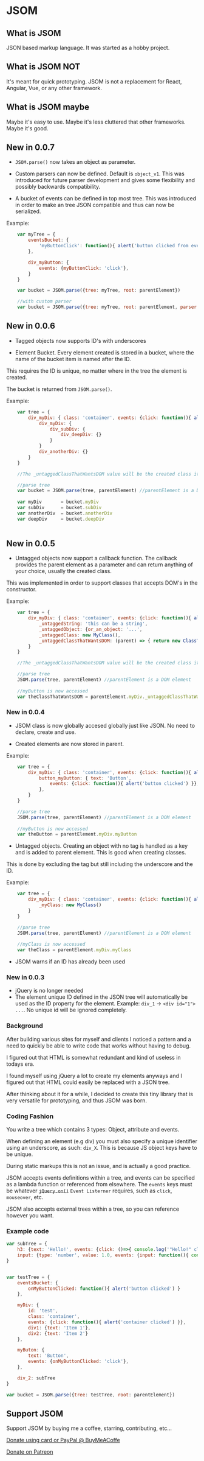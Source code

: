 # JSOM

## What is JSOM
JSON based markup language.
It was started as a hobby project.

## What is JSOM NOT
It's meant for quick prototyping.
JSOM is not a replacement for React, Angular, Vue, or any other framework.

## What is JSOM maybe
Maybe it's easy to use. Maybe it's less cluttered that other frameworks. Maybe it's good.

## New in 0.0.7

- `JSOM.parse()` now takes an object as parameter.

- Custom parsers can now be defined. Default is `object_v1`. This was introduced for future parser development and
gives some flexibility and possibly backwards compatibility.

- A bucket of events can be defined in top most tree. This was introduced in order to make an tree JSON compatible and thus
can now be serialized.

Example: 
```js
    var myTree = {
        eventsBucket: {
            'myButtonClick': function(){ alert('button clicked from events bucket') }
        },

        div_myButton: {
            events: {myButtonClick: 'click'},
        }
    }

    var bucket = JSOM.parse({tree: myTree, root: parentElement})

    //with custom parser
    var bucket = JSOM.parse({tree: myTree, root: parentElement, parser: myParser})
```

## New in 0.0.6

- Tagged objects now supports ID's with underscores

- Element Bucket. Every element created is stored in a bucket, where the name of the bucket item is named after the ID.

This requires the ID is unique, no matter where in the tree the element is created.

The bucket is returned from `JSOM.parse()`.

Example: 
```js
    var tree = {
        div_myDiv: { class: 'container', events: {click: function(){ alert('container clicked') }},
            div_myDiv: {
                div_subDiv: {
                    div_deepDiv: {}
                }
            }
            div_anotherDiv: {}
        }
    }

    //The _untaggedClassThatWantsDOM value will be the created class itself... or anything that you intentionally return.

    //parse tree
    var bucket = JSOM.parse(tree, parentElement) //parentElement is a DOM element
    
    var myDiv       = bucket.myDiv
    var subDiv      = bucket.subDiv
    var anotherDiv  = bucket.anotherDiv
    var deepDiv     = bucket.deepDiv
    
```


## New in 0.0.5

- Untagged objects now support a callback function. The callback provides the parent element as a parameter
and can return anything of your choice, usually the created class.

This was implemented in order to support classes that accepts DOM's in the constructor.

Example: 
```js
    var tree = {
        div_myDiv: { class: 'container', events: {click: function(){ alert('container clicked') }},
            _untaggedString: 'this can be a string',
            _untaggedObject: {or_an_object: '...',
            _untaggedClass: new MyClass(),
            _untaggedClassThatWantsDOM: (parent) => { return new ClassThatWantsDOM({owner: parent}) }
        }
    }

    //The _untaggedClassThatWantsDOM value will be the created class itself... or anything that you intentionally return.

    //parse tree
    JSOM.parse(tree, parentElement) //parentElement is a DOM element
    
    //myButton is now accessed
    var theClassThatWantsDOM = parentElement.myDiv._untaggedClassThatWantsDOM
```

### New in 0.0.4
- JSOM class is now globally accesed globally just like JSON. No need to declare, create and use.

- Created elements are now stored in parent.

Example:
```js
    var tree = {
        div_myDiv: { class: 'container', events: {click: function(){ alert('container clicked') }},
            button_myButton: { text: 'Button',
                events: {click: function(){ alert('button clicked') }},
            },
        }
    }

    //parse tree
    JSOM.parse(tree, parentElement) //parentElement is a DOM element
    
    //myButton is now accessed
    var theButton = parentElement.myDiv.myButton
```

- Untagged objects. Creating an object with no tag is handled as a key and is added to parent element. This is good when creating classes.

This is done by excluding the tag but still including the underscore and the ID.

Example:
```js
    var tree = {
        div_myDiv: { class: 'container', events: {click: function(){ alert('container clicked') }},
            _myClass: new MyClass()
        }
    }

    //parse tree
    JSOM.parse(tree, parentElement) //parentElement is a DOM element
    
    //myClass is now accessed
    var theClass = parentElement.myDiv.myClass
```

- JSOM warns if an ID has already been used

### New in 0.0.3

- jQuery is no longer needed
- The element unique ID defined in the JSON tree will automatically be used as the ID property for the element.
Example: `div_1` -> `<div id="1"> ...`. No unique id will be ignored completely.

### Background

After building various sites for myself and clients I noticed a pattern and a need to quickly be able to write code that works
without having to debug.

I figured out that HTML is somewhat redundant and kind of useless in todays era.

I found myself using jQuery a lot to create my elements anyways and I figured out that HTML could easily be replaced with a JSON tree.

After thinking about it for a while, I decided to create this tiny library that is very versatile for prototyping, and thus JSOM was born.

### Coding Fashion

You write a tree which contains 3 types: Object, attribute and events.

When defining an element (e.g div) you must also specify a unique identifier using an underscore, as such: `div_X`.
This is because JS object keys have to be unique.

During static markups this is not an issue, and is actually a good practice.

JSOM accepts events definitions within a tree, and events can be specified as a lambda function or referenced from elsewhere.
The `events` keys must be whatever ~~`jQuery.on()`~~ `Event Listerner` requires, such as `click`, `mouseover`, etc.

JSOM also accepts external trees within a tree, so you can reference however you want.


### Example code

```js
var subTree = {
    h3: {text: 'Hello!', events: {click: ()=>{ console.log('"Hello!" clicked') }}},
    input: {type: 'number', value: 1.0, events: {input: function(){ console.log(this.val()) }}}
}


var testTree = {
    eventsBucket: {
        onMyButtonClicked: function(){ alert('button clicked') }
    },

    myDiv: {
        id: 'test',
        class: 'container',
        events: {click: function(){ alert('container clicked') }},
        div1: {text: 'Item 1'},
        div2: {text: 'Item 2'} 
    },

    myButon: {
        text: 'Button',
        events: {onMyButtonClicked: 'click'},
    },

    div_2: subTree
}

var bucket = JSOM.parse({tree: testTree, root: parentElement})
```


## Support JSOM

Support JSOM by buying me a coffee, starring, contributing, etc...

[Donate using card or PayPal @ BuyMeACoffe](https://www.buymeacoffee.com/splitter)

[Donate on Patreon](https://www.patreon.com/splitter_ai)